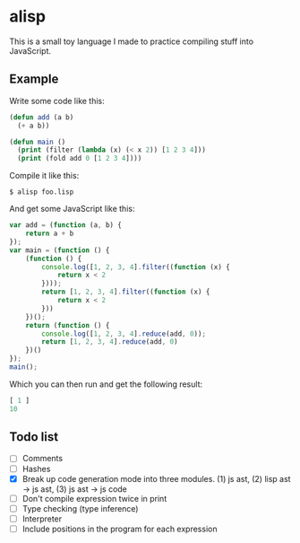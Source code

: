 # alisp

This is a small toy language I made to practice compiling stuff into JavaScript.

## Example

Write some code like this:

```lisp
(defun add (a b)
  (+ a b))

(defun main ()
  (print (filter (lambda (x) (< x 2)) [1 2 3 4]))
  (print (fold add 0 [1 2 3 4])))
```

Compile it like this:

`$ alisp foo.lisp`

And get some JavaScript like this:

```javascript
var add = (function (a, b) {
    return a + b
});
var main = (function () {
    (function () {
        console.log([1, 2, 3, 4].filter((function (x) {
            return x < 2
        })));
        return [1, 2, 3, 4].filter((function (x) {
            return x < 2
        }))
    })();
    return (function () {
        console.log([1, 2, 3, 4].reduce(add, 0));
        return [1, 2, 3, 4].reduce(add, 0)
    })()
});
main();
```

Which you can then run and get the following result:

```javascript
[ 1 ]
10
```

## Todo list

- [ ] Comments
- [ ] Hashes
- [x] Break up code generation mode into three modules. (1) js ast, (2) lisp ast -> js ast, (3) js ast -> js code
- [ ] Don't compile expression twice in print
- [ ] Type checking (type inference)
- [ ] Interpreter
- [ ] Include positions in the program for each expression
